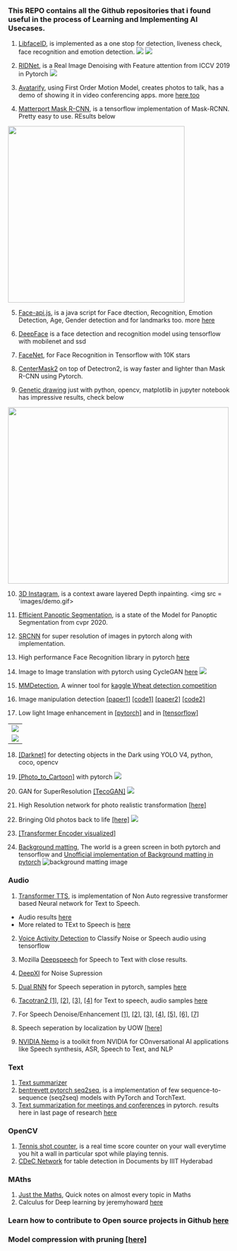 ### This REPO contains all the Github repositories that i found useful in the process of Learning and Implementing AI Usecases.

1. [LibfaceID](https://github.com/richmondu/libfaceid), is implemented as a one stop for detection, liveness check, face recognition and emotion detection.
![](images/libfaceid.jpg)
![](images/libfaceid4.jpg)

2. [RIDNet](https://github.com/saeed-anwar/RIDNet), is a Real Image Denoising with Feature attention from ICCV 2019 in Pytorch
![](images/RNI15.png)

3. [Avatarify](https://github.com/alievk/avatarify), using First Order Motion Model, creates photos to talk, has a demo of showing it in video conferencing apps. more [here too](https://github.com/DashBarkHuss/100-days-of-code/blob/master/post-log.md#avatarify-1)

4. [Matterport Mask R-CNN](https://github.com/matterport/Mask_RCNN), is a tensorflow implementation of Mask-RCNN. Pretty easy to use. REsults below
<img src = 'images/detection_final.png' width = '400'>

5. [Face-api.js](https://github.com/justadudewhohacks/face-api.js), is a java script for Face dtection, Recognition, Emotion Detection, Age, Gender detection and for landmarks too. more [here](https://justadudewhohacks.github.io/face-api.js/docs/index.html)

6. [DeepFace](https://github.com/ildoonet/deepface) is a face detection and recognition model using tensorflow with mobilenet and ssd

7. [FaceNet](https://github.com/davidsandberg/facenet), for Face Recognition in Tensorflow with 10K stars

8. [CenterMask2](https://github.com/youngwanLEE/centermask2) on top of Detectron2, is way faster and lighter than Mask R-CNN using Pytorch.

9. [Genetic drawing](https://github.com/anopara/genetic-drawing) just with python, opencv, matplotlib in jupyter notebook has impressive results, check below
<img src ='images/img2.gif' width = '500' height = '400'>

10. [3D Instagram](https://github.com/cyrildiagne/instagram-3d-photo), is a context aware layered Depth inpainting.
<img src = 'images/demo.gif>
            
11. [Efficient Panoptic Segmentation](http://panoptic.cs.uni-freiburg.de/), is a state of the Model for Panoptic Segmentation from cvpr 2020.

12. [SRCNN](https://debuggercafe.com/image-super-resolution-using-deep-learning-and-pytorch/) for super resolution of images in pytorch along with implementation.

13. High performance Face Recognition library in pytorch [here](https://github.com/ZhaoJ9014/face.evoLVe.PyTorch)

14. Image to Image translation with pytorch using CycleGAN [here](https://github.com/taesungp/contrastive-unpaired-translation)
![](images/patchnce.gif)

15. [MMDetection](https://github.com/open-mmlab/mmdetection), A winner tool for [kaggle Wheat detection competition](https://www.kaggle.com/c/global-wheat-detection/discussion/172569)

16. Image manipulation detection [[paper1]](https://arxiv.org/pdf/1911.08217v3.pdf) [[code1]](https://github.com/HuizhouLi/Constrained-R-CNN) [[paper2]](https://openaccess.thecvf.com/content_cvpr_2018/papers/Zhou_Learning_Rich_Features_CVPR_2018_paper.pdf) [[code2]](https://github.com/LarryJiang134/Image_manipulation_detection)

17. Low light Image enhancement in [[pytorch]](https://github.com/Li-Chongyi/Zero-DCE) and in [[tensorflow]](https://github.com/tuvovan/Zero_DCE_TF)
<table><tr><td><img src="images/3.bmp"></td></tr><tr><td><img src="images/3_4_700.bmp"></td></tr></table>

18. [[Darknet]](https://github.com/AlexeyAB/darknet) for detecting objects in the Dark using YOLO V4, python, coco, opencv

19. [[Photo_to_Cartoon]](https://github.com/minivision-ai/photo2cartoon) with pytorch
![](images/results.png)

20. GAN for SuperResolution [[TecoGAN]](https://github.com/thunil/TecoGAN) 
![](images/tecoGAN-spider.gif)

21. High Resolution network for photo realistic transformation [[here]](https://github.com/limingcv/Photorealistic-Style-Transfer)

22. Bringing Old photos back to life [[here]](https://github.com/microsoft/Bringing-Old-Photos-Back-to-Life)
![](images/old_to_life.jpg)

23. [[Transformer Encoder visualized]](https://github.com/mertensu/transformer-tutorial/blob/master/transformer_encoder.ipynb)

24. [Background matting](https://github.com/senguptaumd/Background-Matting), The world is a green screen in both pytorch and tensorflow and [Unofficial implementation of Background matting in pytorch](https://github.com/foamliu/Deep-Image-Matting-PyTorch)
![background matting image](https://camo.githubusercontent.com/89ad795b21ae7c739811372739e53985b1e7feab/68747470733a2f2f686f6d65732e63732e77617368696e67746f6e2e6564752f7e736f756d796139312f70617065725f7468756d626e61696c732f6d617474696e672e706e67)

### Audio
1. [Transformer TTS](https://github.com/as-ideas/TransformerTTS), is implementation of Non Auto regressive transformer based Neural network for Text to Speech.
- Audio results [here](https://as-ideas.github.io/TransformerTTS/)
- More related to TExt to Speech is [here](https://github.com/as-ideas)

2. [Voice Activity Detection](https://github.com/filippogiruzzi/voice_activity_detection) to Classify Noise or Speech audio using tensorflow

3. Mozilla [Deepspeech](https://github.com/mozilla/DeepSpeech) for Speech to Text with close results.

4. [DeepXI](https://github.com/anicolson/DeepXi) for Noise Supression

5. [Dual RNN](https://github.com/JusperLee/Dual-Path-RNN-Pytorch) for Speech seperation in pytorch, samples [here](https://www.likai.show/Pure-Audio/index.html)

6. [Tacotran2 ](https://github.com/NVIDIA/tacotron2/blob/master/inference.ipynb) [[1]](https://developer.nvidia.com/blog/generate-natural-sounding-speech-from-text-in-real-time/), [[2]](https://google.github.io/tacotron/publications/tacotron2/index.html), [[3]](https://pytorch.org/hub/nvidia_deeplearningexamples_tacotron2/), [[4]](https://colab.research.google.com/github/r9y9/Colaboratory/blob/master/Tacotron2_and_WaveNet_text_to_speech_demo.ipynb) for Text to speech, audio samples [here](https://nv-adlr.github.io/WaveGlow)

7. For Speech Denoise/Enhancement [[1]](https://sthalles.github.io/practical-deep-learning-audio-denoising/), [[2]](https://towardsdatascience.com/speech-enhancement-with-deep-learning-36a1991d3d8d), [[3]](https://labs.imaginea.com/shabda-a-neural-speech-denoiser/), [[4]](https://paperswithcode.com/paper/phase-aware-speech-enhancement-with-deep-1#code), [[5]](https://devpost.com/software/crisp-speech), [[6]](https://jmvalin.ca/demo/rnnoise/), [[7]](https://github.com/mosheman5/DNP)

8. Speech seperation by localization by UOW [[here]](https://grail.cs.washington.edu/projects/cone-of-silence/)

9. [NVIDIA Nemo](https://github.com/NVIDIA/NeMo) is a toolkit from NVIDIA for COnversational AI applications like Speech synthesis, ASR, Speech to Text, and NLP


### Text
1. [Text summarizer](https://github.com/as-ideas/headliner)
2. [bentrevett pytorch seq2seq](https://github.com/bentrevett/pytorch-seq2seq), is a implementation of few sequence-to-sequence (seq2seq) models with PyTorch and TorchText.
3. [Text summarization for meetings and conferences](https://github.com/JudeLee19/HMNet-End-to-End-Abstractive-Summarization-for-Meetings) in pytorch. results here in last page of research [here](https://arxiv.org/pdf/2004.02016.pdf)

### OpenCV
1. [Tennis shot counter](https://github.com/prateekjoshi565/Tennis-Shot-Counter), is a real time score counter on your wall everytime you hit a wall in particular spot while playing tennis.
2. [CDeC Network](https://github.com/mdv3101/CDeCNet) for table detection in Documents by IIIT Hyderabad

### MAths
1. [Just the Maths](https://archive.uea.ac.uk/jtm/contents.htm), Quick notes on almost every topic in Maths
2. Calculus for Deep learning by jeremyhoward [here](https://arxiv.org/pdf/1802.01528v2.pdf)
### Learn how to contribute to Open source projects in Github [here](https://www.dataschool.io/how-to-contribute-on-github/)
### Model compression with pruning [[here]](https://www.wadhwaniai.org/2020/09/09/compression-deployment/)
